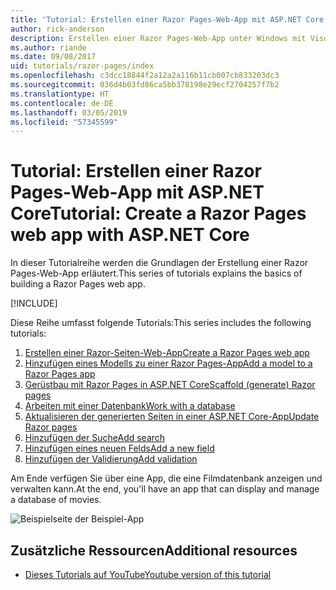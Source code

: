```yaml
---
title: 'Tutorial: Erstellen einer Razor Pages-Web-App mit ASP.NET Core'
author: rick-anderson
description: Erstellen einer Razor Pages-Web-App unter Windows mit Visual Studio, ASP.NET Core und EF Core.
ms.author: riande
ms.date: 09/08/2017
uid: tutorials/razor-pages/index
ms.openlocfilehash: c3dcc18844f2a12a2a116b11cb007cb833203dc3
ms.sourcegitcommit: 036d4b03fd86ca5bb378198e29ecf2704257f7b2
ms.translationtype: HT
ms.contentlocale: de-DE
ms.lasthandoff: 03/05/2019
ms.locfileid: "57345599"
---
```

# <a name="tutorial-create-a-razor-pages-web-app-with-aspnet-core"></a><span data-ttu-id="8ef66-103">Tutorial: Erstellen einer Razor Pages-Web-App mit ASP.NET Core</span><span class="sxs-lookup"><span data-stu-id="8ef66-103">Tutorial: Create a Razor Pages web app with ASP.NET Core</span></span>

<span data-ttu-id="8ef66-104">In dieser Tutorialreihe werden die Grundlagen der Erstellung einer Razor Pages-Web-App erläutert.</span><span class="sxs-lookup"><span data-stu-id="8ef66-104">This series of tutorials explains the basics of building a Razor Pages web app.</span></span> 

[!INCLUDE[](~/includes/advancedRP.md)]

<span data-ttu-id="8ef66-105">Diese Reihe umfasst folgende Tutorials:</span><span class="sxs-lookup"><span data-stu-id="8ef66-105">This series includes the following tutorials:</span></span>

1. [<span data-ttu-id="8ef66-106">Erstellen einer Razor-Seiten-Web-App</span><span class="sxs-lookup"><span data-stu-id="8ef66-106">Create a Razor Pages web app</span></span>](xref:tutorials/razor-pages/razor-pages-start)
1. [<span data-ttu-id="8ef66-107">Hinzufügen eines Modells zu einer Razor Pages-App</span><span class="sxs-lookup"><span data-stu-id="8ef66-107">Add a model to a Razor Pages app</span></span>](xref:tutorials/razor-pages/model)
1. [<span data-ttu-id="8ef66-108">Gerüstbau mit Razor Pages in ASP.NET Core</span><span class="sxs-lookup"><span data-stu-id="8ef66-108">Scaffold (generate) Razor pages</span></span>](xref:tutorials/razor-pages/page)
1. [<span data-ttu-id="8ef66-109">Arbeiten mit einer Datenbank</span><span class="sxs-lookup"><span data-stu-id="8ef66-109">Work with a database</span></span>](xref:tutorials/razor-pages/sql)
1. [<span data-ttu-id="8ef66-110">Aktualisieren der generierten Seiten in einer ASP.NET Core-App</span><span class="sxs-lookup"><span data-stu-id="8ef66-110">Update Razor pages</span></span>](xref:tutorials/razor-pages/da1)
1. [<span data-ttu-id="8ef66-111">Hinzufügen der Suche</span><span class="sxs-lookup"><span data-stu-id="8ef66-111">Add search</span></span>](xref:tutorials/razor-pages/search)
1. [<span data-ttu-id="8ef66-112">Hinzufügen eines neuen Felds</span><span class="sxs-lookup"><span data-stu-id="8ef66-112">Add a new field</span></span>](xref:tutorials/razor-pages/new-field)
1. [<span data-ttu-id="8ef66-113">Hinzufügen der Validierung</span><span class="sxs-lookup"><span data-stu-id="8ef66-113">Add validation</span></span>](xref:tutorials/razor-pages/validation)

<span data-ttu-id="8ef66-114">Am Ende verfügen Sie über eine App, die eine Filmdatenbank anzeigen und verwalten kann.</span><span class="sxs-lookup"><span data-stu-id="8ef66-114">At the end, you'll have an app that can display and manage a database of movies.</span></span>

![Beispielseite der Beispiel-App](index/_static/sample-page.png)

## <a name="additional-resources"></a><span data-ttu-id="8ef66-116">Zusätzliche Ressourcen</span><span class="sxs-lookup"><span data-stu-id="8ef66-116">Additional resources</span></span>

* [<span data-ttu-id="8ef66-117">Dieses Tutorials auf YouTube</span><span class="sxs-lookup"><span data-stu-id="8ef66-117">Youtube version of this tutorial</span></span>](https://www.youtube.com/watch?v=F0SP7Ry4flQ&feature=youtu.be)

